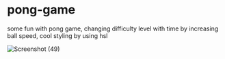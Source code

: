 # pong-game
some fun with pong game, changing difficulty level with time by increasing ball speed, cool styling by using hsl

![Screenshot (49)](https://github.com/MahmoudSamir97/pong-game/assets/117126860/627a8c2a-ffba-4550-93b5-0e8806eab6b1)
